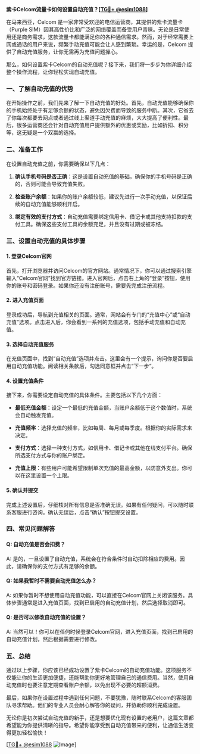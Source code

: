 **紫卡Celcom流量卡如何设置自动充值？[[TG💪+ @esim1088](https://t.me/s/esim1088)]**

在马来西亚，Celcom 是一家非常受欢迎的电信运营商，其提供的紫卡流量卡（Purple SIM）因其高性价比和广泛的网络覆盖而备受用户青睐。无论是日常使用还是商务需求，这款流量卡都能满足你的各种通信需求。然而，对于经常需要上网或通话的用户来说，频繁手动充值可能会让人感到繁琐。幸运的是，Celcom 提供了自动充值服务，让你无需再为充值问题操心。

那么，如何设置紫卡Celcom的自动充值呢？接下来，我们将一步步为你详细介绍整个操作流程，让你轻松实现自动充值。

### 一、了解自动充值的优势

在开始操作之前，我们先来了解一下自动充值的好处。首先，自动充值能够确保你的手机始终处于有足够余额的状态，避免因欠费而导致的服务中断。其次，它省去了你每次都要去网点或者通过线上渠道手动充值的麻烦，大大提高了便利性。最后，很多运营商还会针对自动充值用户提供额外的优惠或奖励，比如折扣、积分等，这无疑是一个双赢的选择。

### 二、准备工作

在设置自动充值之前，你需要确保以下几点：

1. **确认手机号码是否正确**：这是设置自动充值的基础，确保你的手机号码是正确的，否则可能会导致充值失败。
   
2. **检查账户余额**：如果你的账户余额较低，建议先进行一次手动充值，以保证后续的自动充值能够顺利开启。

3. **绑定有效的支付方式**：自动充值需要绑定信用卡、借记卡或其他支持扣款的支付工具。确保这些支付工具的余额充足，并且没有过期或被冻结。

### 三、设置自动充值的具体步骤

#### 1. 登录Celcom官网

首先，打开浏览器并访问Celcom的官方网站。通常情况下，你可以通过搜索引擎输入“Celcom官网”找到官方链接。进入官网后，点击右上角的“登录”按钮，使用你的账号和密码登录。如果你还没有注册账号，需要先完成注册流程。

#### 2. 进入充值页面

登录成功后，导航到充值相关的页面。通常，网站会有专门的“充值中心”或“自动充值”选项。点击进入后，你会看到一系列的充值选项，包括手动充值和自动充值。

#### 3. 选择自动充值服务

在充值页面中，找到“自动充值”选项并点击。这里会有一个提示，询问你是否要启用自动充值功能。阅读相关条款后，勾选同意框并点击“下一步”。

#### 4. 设置充值条件

接下来，你需要设定自动充值的具体条件。主要包括以下几个方面：

- **最低充值金额**：设定一个最低的充值金额，当账户余额低于这个数值时，系统会自动触发充值。
  
- **充值频率**：选择充值的频率，比如每周、每月或每季度。根据你的实际需求来决定。

- **支付方式**：选择一种支付方式，如信用卡、借记卡或其他在线支付平台。确保所选支付方式与你的账户绑定。

- **充值上限**：有些用户可能希望限制单次充值的最高金额，以防意外支出。你可以在这里设置一个上限。

#### 5. 确认并提交

完成上述设置后，仔细核对所有信息是否准确无误。如果有任何疑问，可以随时联系客服进行咨询。确认无误后，点击“确认”按钮提交设置。

### 四、常见问题解答

#### Q: 自动充值是否会扣费？
A: 是的，一旦设置了自动充值，系统会在符合条件时自动扣除相应的费用。因此，请确保你的支付方式有足够的余额。

#### Q: 如果我暂时不需要自动充值怎么办？
A: 如果你暂时不想使用自动充值功能，可以直接在Celcom官网上关闭该服务。具体步骤通常是进入充值页面，找到已启用的自动充值计划，然后选择取消即可。

#### Q: 是否可以修改自动充值的设置？
A: 当然可以！你可以在任何时候登录Celcom官网，进入充值页面，找到已启用的自动充值计划，然后根据需要进行修改。

### 五、总结

通过以上步骤，你应该已经成功设置了紫卡Celcom的自动充值功能。这项服务不仅能让你的生活更加便捷，还能帮助你更好地管理自己的通信费用。当然，使用自动充值时也要注意定期查看账户余额，以免出现不必要的超额消费。

最后，如果你在设置过程中遇到任何问题，不要犹豫，随时联系Celcom的客服团队寻求帮助。他们的专业人员会耐心解答你的疑问，并协助你顺利完成设置。

无论你是初次尝试自动充值的新手，还是想要优化现有设置的老用户，这篇文章都希望能为你提供清晰的指导。希望你能享受到自动充值带来的便利，让通信生活变得更加轻松愉快！

[[TG💪+ @esim1088](https://t.me/s/esim1088) ![Image](https://i.postimg.cc/4NQfJmqS/Snipaste-2025-05-13-00-14-12.png)]